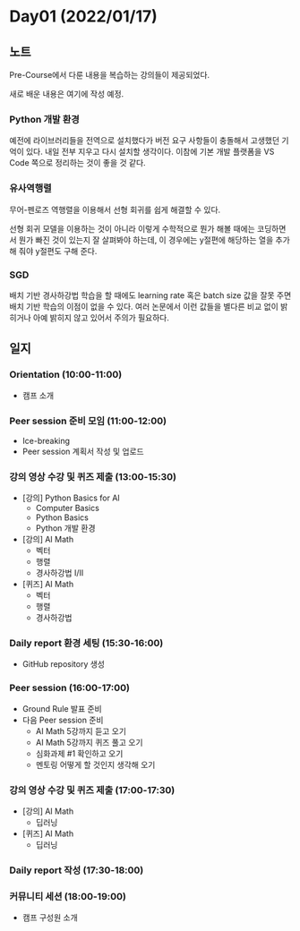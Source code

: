 # Day01 (2022/01/17)

## 노트

Pre-Course에서 다룬 내용을 복습하는 강의들이 제공되었다.

새로 배운 내용은 여기에 작성 예정.

### Python 개발 환경

예전에 라이브러리들을 전역으로 설치했다가 버전 요구 사항들이 충돌해서 고생했던 기억이 있다. 내일 전부 지우고 다시 설치할 생각이다. 이참에 기본 개발 플랫폼을 VS Code 쪽으로 정리하는 것이 좋을 것 같다.

### 유사역행렬

무어-펜로즈 역행렬을 이용해서 선형 회귀를 쉽게 해결할 수 있다.

선형 회귀 모델을 이용하는 것이 아니라 이렇게 수학적으로 뭔가 해볼 때에는 코딩하면서 뭔가 빠진 것이 있는지 잘 살펴봐야 하는데, 이 경우에는 y절편에 해당하는 열을 추가해 줘야 y절편도 구해 준다.

### SGD

배치 기반 경사하강법 학습을 할 때에도 learning rate 혹은 batch size 값을 잘못 주면 배치 기반 학습의 이점이 없을 수 있다. 여러 논문에서 이런 값들을 별다른 비교 없이 밝히거나 아예 밝히지 않고 있어서 주의가 필요하다.

## 일지

### Orientation (10:00-11:00)

  * 캠프 소개

### Peer session 준비 모임 (11:00-12:00)

  * Ice-breaking
  * Peer session 계획서 작성 및 업로드

### 강의 영상 수강 및 퀴즈 제출 (13:00-15:30)

  * [강의] Python Basics for AI
    * Computer Basics
    * Python Basics
    * Python 개발 환경
  * [강의] AI Math
    * 벡터
    * 행렬
    * 경사하강법 I/II
  * [퀴즈] AI Math
    * 벡터
    * 행렬
    * 경사하강법

### Daily report 환경 세팅 (15:30-16:00)

  * GitHub repository 생성

### Peer session (16:00-17:00)

  * Ground Rule 발표 준비
  * 다음 Peer session 준비
    * AI Math 5강까지 듣고 오기
    * AI Math 5강까지 퀴즈 풀고 오기
    * 심화과제 #1 확인하고 오기
    * 멘토링 어떻게 할 것인지 생각해 오기

### 강의 영상 수강 및 퀴즈 제출 (17:00-17:30)

  * [강의] AI Math
    * 딥러닝
  * [퀴즈] AI Math
    * 딥러닝

### Daily report 작성 (17:30-18:00)

### 커뮤니티 세션 (18:00-19:00)

  * 캠프 구성원 소개
